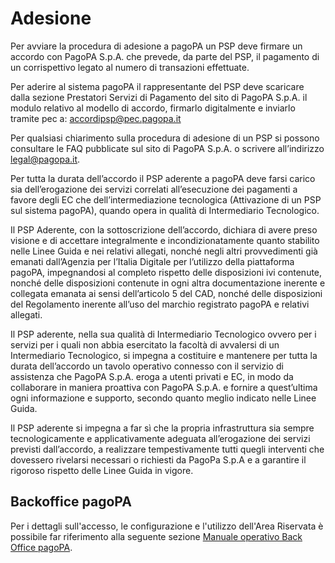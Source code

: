 # Adesione

Per avviare la procedura di adesione a pagoPA un PSP deve firmare un accordo con PagoPA S.p.A. che prevede, da parte del PSP, il pagamento di un corrispettivo legato al numero di transazioni effettuate.

Per aderire al sistema pagoPA il rappresentante del PSP deve scaricare dalla sezione Prestatori Servizi di Pagamento del sito di PagoPA S.p.A. il modulo relativo al modello di accordo, firmarlo digitalmente e inviarlo tramite pec a: [accordipsp@pec.pagopa.it](mailto:accordipsp@pec.pagopa.it)

Per qualsiasi chiarimento sulla procedura di adesione di un PSP si possono consultare le FAQ pubblicate sul sito di PagoPA S.p.A. o scrivere all’indirizzo [legal@pagopa.it](mailto:legal@pagopa.it).

Per tutta la durata dell’accordo il PSP aderente a pagoPA deve farsi carico sia dell’erogazione dei servizi correlati all’esecuzione dei pagamenti a favore degli EC che dell’intermediazione tecnologica (Attivazione di un PSP sul sistema pagoPA), quando opera in qualità di Intermediario Tecnologico.

Il PSP Aderente, con la sottoscrizione dell’accordo, dichiara di avere preso visione e di accettare integralmente e incondizionatamente quanto stabilito nelle Linee Guida e nei relativi allegati, nonché negli altri provvedimenti già emanati dall’Agenzia per l’Italia Digitale per l’utilizzo della piattaforma pagoPA, impegnandosi al completo rispetto delle disposizioni ivi contenute, nonché delle disposizioni contenute in ogni altra documentazione inerente e collegata emanata ai sensi dell’articolo 5 del CAD, nonché delle disposizioni del Regolamento inerente all’uso del marchio registrato pagoPA e relativi allegati.

Il PSP aderente, nella sua qualità di Intermediario Tecnologico ovvero per i servizi per i quali non abbia esercitato la facoltà di avvalersi di un Intermediario Tecnologico, si impegna a costituire e mantenere per tutta la durata dell’accordo un tavolo operativo connesso con il servizio di assistenza che PagoPA S.p.A. eroga a utenti privati e EC, in modo da collaborare in maniera proattiva con PagoPA S.p.A. e fornire a quest’ultima ogni informazione e supporto, secondo quanto meglio indicato nelle Linee Guida.

Il PSP aderente si impegna a far sì che la propria infrastruttura sia sempre tecnologicamente e applicativamente adeguata all’erogazione dei servizi previsti dall’accordo, a realizzare tempestivamente tutti quegli interventi che dovessero rivelarsi necessari o richiesti da PagoPa S.p.A e a garantire il rigoroso rispetto delle Linee Guida in vigore.

## Backoffice pagoPA

Per i dettagli sull'accesso, le configurazione e l'utilizzo dell'Area Riservata è possibile far riferimento alla seguente sezione  [Manuale operativo Back Office pagoPA](http://127.0.0.1:5000/o/KXYtsf32WSKm6ga638R3/s/rJUTsG994kMeEJKlJ2MJ/).
